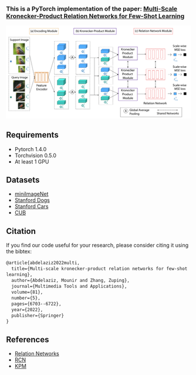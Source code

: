 ### This is a PyTorch implementation of the paper: [Multi-Scale Kronecker-Product Relation Networks for Few-Shot Learning](https://link.springer.com/article/10.1007/s11042-021-11735-w) 

![ScreenShot](/images/framework.png)

## Requirements

* Pytorch 1.4.0
* Torchvision 0.5.0
* At least 1 GPU

## Datasets

* [miniImageNet](https://drive.google.com/open?id=0B3Irx3uQNoBMQ1FlNXJsZUdYWEE)
* [Stanford Dogs](http://vision.stanford.edu/aditya86/ImageNetDogs/)
* [Stanford Cars](https://ai.stanford.edu/~jkrause/cars/car_dataset.html)
* [CUB](http://www.vision.caltech.edu/visipedia/CUB-200.html)

## Citation
If you find our code useful for your research, please consider citing it using the bibtex:

```
@article{abdelaziz2022multi,
  title={Multi-scale kronecker-product relation networks for few-shot learning},
  author={Abdelaziz, Mounir and Zhang, Zuping},
  journal={Multimedia Tools and Applications},
  volume={81},
  number={5},
  pages={6703--6722},
  year={2022},
  publisher={Springer}
}
```
## References 

* [Relation Networks](https://github.com/floodsung/LearningToCompare_FSL)
* [RCN](https://github.com/chrisyxue/RCN_for_Interpretable_few_shot)
* [KPM](https://github.com/YantaoShen/kpm_rw_person_reid)


